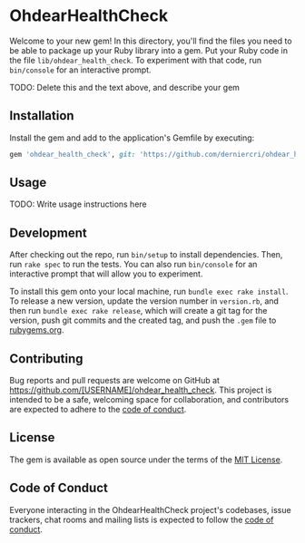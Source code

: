 # OhdearHealthCheck

Welcome to your new gem! In this directory, you'll find the files you need to be able to package up your Ruby library into a gem. Put your Ruby code in the file `lib/ohdear_health_check`. To experiment with that code, run `bin/console` for an interactive prompt.

TODO: Delete this and the text above, and describe your gem

## Installation

Install the gem and add to the application's Gemfile by executing:

```ruby
gem 'ohdear_health_check', git: 'https://github.com/derniercri/ohdear_health_check'
```


## Usage

TODO: Write usage instructions here

## Development

After checking out the repo, run `bin/setup` to install dependencies. Then, run `rake spec` to run the tests. You can also run `bin/console` for an interactive prompt that will allow you to experiment.

To install this gem onto your local machine, run `bundle exec rake install`. To release a new version, update the version number in `version.rb`, and then run `bundle exec rake release`, which will create a git tag for the version, push git commits and the created tag, and push the `.gem` file to [rubygems.org](https://rubygems.org).

## Contributing

Bug reports and pull requests are welcome on GitHub at https://github.com/[USERNAME]/ohdear_health_check. This project is intended to be a safe, welcoming space for collaboration, and contributors are expected to adhere to the [code of conduct](https://github.com/[USERNAME]/ohdear_health_check/blob/develop/CODE_OF_CONDUCT.md).

## License

The gem is available as open source under the terms of the [MIT License](https://opensource.org/licenses/MIT).

## Code of Conduct

Everyone interacting in the OhdearHealthCheck project's codebases, issue trackers, chat rooms and mailing lists is expected to follow the [code of conduct](https://github.com/[USERNAME]/ohdear_health_check/blob/develop/CODE_OF_CONDUCT.md).
